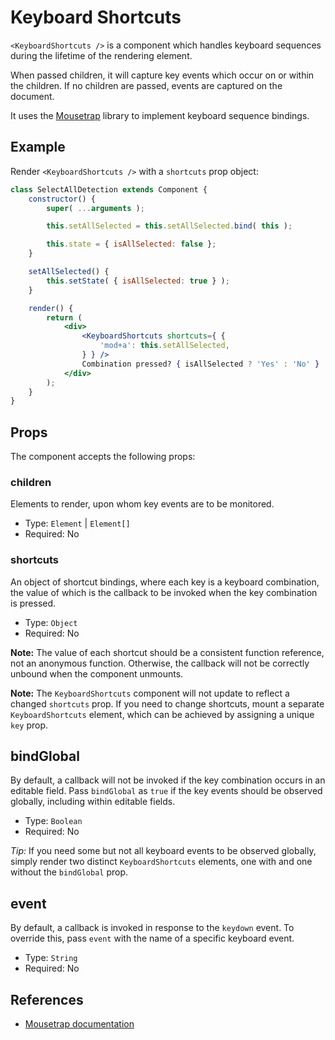 Keyboard Shortcuts
==================

`<KeyboardShortcuts />` is a component which handles keyboard sequences during the lifetime of the rendering element.

When passed children, it will capture key events which occur on or within the children. If no children are passed, events are captured on the document.

It uses the [Mousetrap](https://craig.is/killing/mice) library to implement keyboard sequence bindings.

## Example

Render `<KeyboardShortcuts />` with a `shortcuts` prop object:

```jsx
class SelectAllDetection extends Component {
	constructor() {
		super( ...arguments );

		this.setAllSelected = this.setAllSelected.bind( this );

		this.state = { isAllSelected: false };
	}

	setAllSelected() {
		this.setState( { isAllSelected: true } );
	}

	render() {
		return (
			<div>
				<KeyboardShortcuts shortcuts={ {
					'mod+a': this.setAllSelected,
				} } />
				Combination pressed? { isAllSelected ? 'Yes' : 'No' }
			</div>
		);
	}
}
```

## Props

The component accepts the following props:

### children

Elements to render, upon whom key events are to be monitored.

- Type: `Element` | `Element[]`
- Required: No

### shortcuts

An object of shortcut bindings, where each key is a keyboard combination, the value of which is the callback to be invoked when the key combination is pressed.

- Type: `Object`
- Required: No

__Note:__ The value of each shortcut should be a consistent function reference, not an anonymous function. Otherwise, the callback will not be correctly unbound when the component unmounts.

__Note:__ The `KeyboardShortcuts` component will not update to reflect a changed `shortcuts` prop. If you need to change shortcuts, mount a separate `KeyboardShortcuts` element, which can be achieved by assigning a unique `key` prop.

## bindGlobal

By default, a callback will not be invoked if the key combination occurs in an editable field. Pass `bindGlobal` as `true` if the key events should be observed globally, including within editable fields.

- Type: `Boolean`
- Required: No

_Tip:_ If you need some but not all keyboard events to be observed globally, simply render two distinct `KeyboardShortcuts` elements, one with and one without the `bindGlobal` prop.

## event

By default, a callback is invoked in response to the `keydown` event. To override this, pass `event` with the name of a specific keyboard event.

- Type: `String`
- Required: No

## References

- [Mousetrap documentation](https://craig.is/killing/mice)
